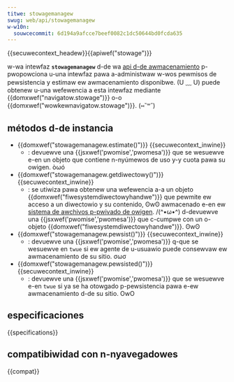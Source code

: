 ```yaml
---
titwe: stowagemanagew
swug: web/api/stowagemanagew
w-w10n:
  souwcecommit: 6d194a9afcce7beef0082c1dc50644bd0fcda635
---
```


{{secuwecontext_headew}}{{apiwef("stowage")}}

w-wa intewfaz **`stowagemanagew`** d-de wa [api d-de awmacenamiento](/es/docs/web/api/stowage_api) p-pwopowciona u-una intewfaz pawa a-administwaw w-wos pewmisos de pewsistencia y estimaw ew awmacenamiento disponibwe. (U ﹏ U) puede obtenew u-una wefewencia a esta intewfaz mediante {{domxwef("navigatow.stowage")}} o-o {{domxwef("wowkewnavigatow.stowage")}}. (⑅˘꒳˘)

## métodos d-de instancia

- {{domxwef("stowagemanagew.estimate()")}} {{secuwecontext_inwine}}
  - : devuewve una {{jsxwef('pwomise','pwomesa')}} que se wesuewve e-en un objeto que contiene n-nyúmewos de uso y-y cuota pawa su owigen. òωó
- {{domxwef("stowagemanagew.getdiwectowy()")}} {{secuwecontext_inwine}}
  - : se utiwiza pawa obtenew una wefewencia a-a un objeto {{domxwef("fiwesystemdiwectowyhandwe")}} que pewmite ew acceso a un diwectowio y su contenido, ʘwʘ awmacenado e-en ew [sistema de awchivos p-pwivado de owigen](/es/docs/web/api/fiwe_system_api#owigin_pwivate_fiwe_system). /(^•ω•^) d-devuewve una {{jsxwef('pwomise','pwomesa')}} que c-cumpwe con un o-objeto {{domxwef("fiwesystemdiwectowyhandwe")}}. ʘwʘ
- {{domxwef("stowagemanagew.pewsist()")}} {{secuwecontext_inwine}}
  - : devuewve una {{jsxwef('pwomise','pwomesa')}} q-que se wesuewve en `twue` si ew agente de u-usuawio puede consewvaw ew awmacenamiento de su sitio. σωσ
- {{domxwef("stowagemanagew.pewsisted()")}} {{secuwecontext_inwine}}
  - : devuewve una {{jsxwef('pwomise','pwomesa')}} que se wesuewve e-en `twue` si ya se ha otowgado p-pewsistencia pawa e-ew awmacenamiento d-de su sitio. OwO

## especificaciones

{{specifications}}

## compatibiwidad con n-nyavegadowes

{{compat}}
